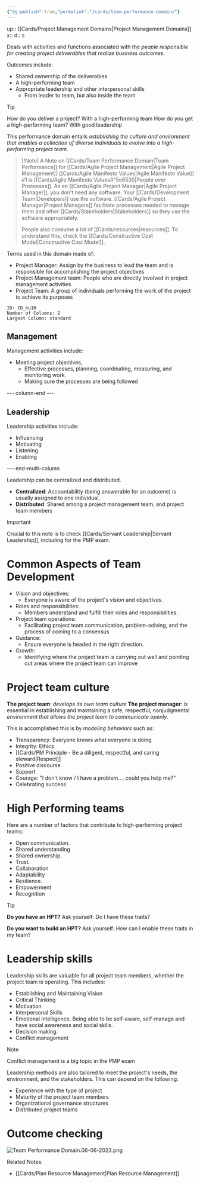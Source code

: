 ```yaml
---
{"dg-publish":true,"permalink":"/cards/team-performance-domain/"}
---
```


up:: [[Cards/Project Management Domains\|Project Management Domains]]
x:: 
d:: c

Deals with activities and functions associated with the *people responsible for creating project deliverables that realize business outcomes.*

Outcomes include:
- Shared ownership of the deliverables
- ﻿﻿A high-performing team
- ﻿﻿Appropriate leadership and other interpersonal skills
	- From leader to team, but also inside the team 

> [!tip]
How do you deliver a project? With a high-performing team
How do you get a high-performing team? With good leadership

This performance domain entails *establishing the culture and environment that enables a collection of diverse individuals to evolve into a high-performing project team.*

> [!Note] A Note on [[Cards/Team Performance Domain\|Team Performance]] for [[Cards/Agile Project Management\|Agile Project Management]] 
> [[Cards/Agile Manifesto Values\|Agile Manifesto Value]] #1 is [[Cards/Agile Manifesto Values#^5e6530\|People over Processes]]. As an [[Cards/Agile Project Manager\|Agile Project Manager]], you don't need any software. Your [[Cards/Development Team\|Developers]] use the software. [[Cards/Agile Project Manager\|Project Managers]] facilitate processes needed to manage them and other [[Cards/Stakeholders\|Stakeholders]] so they use the software appropriately.
> 
> People also consume a lot of [[Cards/resources\|resources]]. To understand this, check the [[Cards/Constructive Cost Model\|Constructive Cost Model]]. 

Terms used in this domain made of:

- ﻿﻿Project Manager: Assign by the business to lead the team and is responsible for accomplishing the project objectives
- ﻿﻿Project Management team: People who are directly involved in project management activities
- ﻿﻿Project Team: A group of individuals performing the work of the project to achieve its purposes


```start-multi-column
ID: ID_nu10
Number of Columns: 2
Largest Column: standard
```

## Management

Management activities include:
- Meeting project objectives,
	- Effective processes, planning, coordinating, measuring, and monitoring work.
	- Making sure the processes are being followed

--- column-end ---

## Leadership

Leadership activities include:
- ﻿﻿Influencing
- ﻿﻿Motivating
- ﻿﻿Listening
- ﻿﻿Enabling

--- end-multi-column

Leadership can be centralized and distributed.
- ﻿﻿**Centralized**: Accountability (being answerable for an outcome) is usually assigned to one individual,
- ﻿﻿**Distributed**: Shared among a project management team, and project team members

> [!important]
Crucial to this note is to check [[Cards/Servant Leadership\|Servant Leadership]], including for the PMP exam.

# Common Aspects of Team Development

- Vision and objectives: 
	- Everyone is aware of the project's vision and objectives.
- Roles and responsibilities: 
	- Members understand and fulfill their roles and responsibilities.
- Project team operations: 
	- Facilitating project team communication, problem-solving, and the process of coming to a consensus
- Guidance: 
	- Ensure everyone is headed in the right direction.
- Growth: 
	- Identifying where the project team is carrying out well and pointing out areas where the project team can improve

# Project team culture

**The project team**: *develops its own team culture*
**The project manager**: is essential in establishing and maintaining a safe, respectful, nonjudgmental *environment that allows the project team to communicate openly*.

This is accomplished this is by *modeling behaviors* such as:
- ﻿﻿Transparency: Everyone knows what everyone is doing
- ﻿﻿Integrity: Ethics
- [[Cards/PM Principle - Be a diligent, respectful, and caring steward\|Respect]]
- ﻿﻿Positive discourse
- ﻿﻿Support
- ﻿﻿Courage: "I don't know / I have a problem.... could you help me?"
- ﻿﻿Celebrating success

# High Performing teams

Here are a number of factors that contribute to high-performing project teams:
- ﻿﻿Open communication.
- ﻿﻿Shared understanding
- ﻿﻿Shared ownership.
- ﻿﻿Trust.
- ﻿﻿Collaboration
- ﻿﻿Adaptability
- ﻿﻿Resilience.
- ﻿﻿Empowerment
- ﻿﻿Recognition

> [!tip]
> **Do you have an HPT?** 
> Ask yourself: Do I have these traits? 
> 
> **Do you want to build an HPT?** 
> Ask yourself: How can I enable these traits in my team? 

# Leadership skills

Leadership skills are valuable for all project team members, whether the project team is operating. This includes:

- ﻿﻿Establishing and Maintaining Vision
- ﻿﻿Critical Thinking
- ﻿﻿Motivation
- ﻿﻿Interpersonal Skills
- ﻿﻿Emotional intelligence. Being able to be self-aware, self-manage and have social awareness and social skills.
- ﻿﻿Decision making.
- ﻿﻿Conflict management

> [!Note]
Conflict management is a big topic in the PMP exam

Leadership methods are also tailored to meet the project's needs, the environment, and the stakeholders. This can depend on the following:
- ﻿﻿Experience with the type of project
- ﻿﻿Maturity of the project team members
- ﻿﻿Organizational governance structures
- ﻿﻿Distributed project teams     

# Outcome checking

![Team Performance Domain.06-06-2023.png](/img/user/Extras/Images/Team%20Performance%20Domain.06-06-2023.png)


Related Notes: 
- [[Cards/Plan Resource Management\|Plan Resource Management]]

